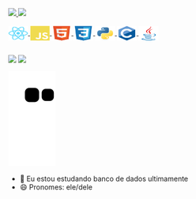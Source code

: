 
<div>
  <a href="https://github.com/AugustoUFRJ2020">
  <img height="180em" src="https://github-readme-stats.vercel.app/api?username=AugustoUFRJ2020&show_icons=true&theme=vue&include_all_commits=true&count_private=true"/>
  <img height="180em" src="https://github-readme-stats.vercel.app/api/top-langs/?username=AugustoUFRJ2020&layout=compact&langs_count=7&theme=dracula"/>
</div>
<div style="display: inline_block"><br>
  <img align="center" alt="Augusto-React" height="30" width="40" src="https://raw.githubusercontent.com/devicons/devicon/master/icons/react/react-original.svg">
  <img align="center" alt="Augusto-Js" height="30" width="40" src="https://raw.githubusercontent.com/devicons/devicon/master/icons/javascript/javascript-plain.svg">
  <img align="center" alt="Augusto-HTML" height="30" width="40" src="https://raw.githubusercontent.com/devicons/devicon/master/icons/html5/html5-original.svg">
  <img align="center" alt="Augusto-CSS" height="30" width="40" src="https://raw.githubusercontent.com/devicons/devicon/master/icons/css3/css3-original.svg">
  <img align="center" alt="Augusto-Python" height="30" width="40" src="https://raw.githubusercontent.com/devicons/devicon/master/icons/python/python-original.svg">
  <img align="center" alt="Augusto-C" height="30" width="40" src="https://github.com/devicons/devicon/blob/master/icons/c/c-original.svg">
  <img align="center" alt="Augusto-C" height="30" width="40" src="https://github.com/devicons/devicon/blob/master/icons/java/java-original.svg">
</div>
  
  ##
 
<div> 
  <a href="https://www.linkedin.com/in/augusto-guimar%C3%A3es-74554719b/" target="_blank"><img src="https://img.shields.io/badge/-LinkedIn-%230077B5?style=for-the-badge&logo=linkedin&logoColor=white" target="_blank"></a> 
  <a href = "mailto:augustogrlima@gmail.com"><img src="https://img.shields.io/badge/-Gmail-%23333?style=for-the-badge&logo=gmail&logoColor=white" target="_blank"></a>

  ![Snake animation](https://github.com/rafaballerini/rafaballerini/blob/output/github-contribution-grid-snake.svg)

- 🌱 Eu estou estudando banco de dados ultimamente
- 😄 Pronomes: ele/dele

